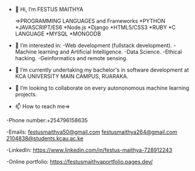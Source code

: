- 👋 Hi, I’m FESTUS MAITHYA

   =>PROGRAMMING LANGUAGES and Frameworks 
    *PYTHON
    *JAVASCRIPT/ES6
    *Node.js
    *Django 
    *HTML5/CSS3
    *RUBY
    *C LANGUAGE
    *MYSQL
    *MONGODB

- 👀 I’m interested in:
      -Web development (fullstack development).
      -Machine learning and Artificial Intelligence.
      -Data Science.
      -Ethical hacking.
      -Geinformatics and remote sensing.
- 🌱 I’m currently undertaking my bachelor's in software development at KCA UNIVERSITY MAIN CAMPUS, RUARAKA.
- 💞️ I’m looking to collaborate on every autononomous machine learning projects. 

- 📫 How to reach me=>

-Phone number:+254796158635
      
-Emails:
       festusmaithya50@gmail.com
       festusmaithya264@gmail.com
       2104838@students.kcau.ac.ke   
       
-LinkedIn: https://www.linkedin.com/in/festus-maithya-728912243

-Online portfolio: https://festusmaithyaportfolio.pages.dev/
<!---
festusmaithya/festusmaithya is a ✨ special ✨ repository because its `README.md` (this file) appears on your GitHub profile.
You can click the Preview link to take a look at your changes.
--->
